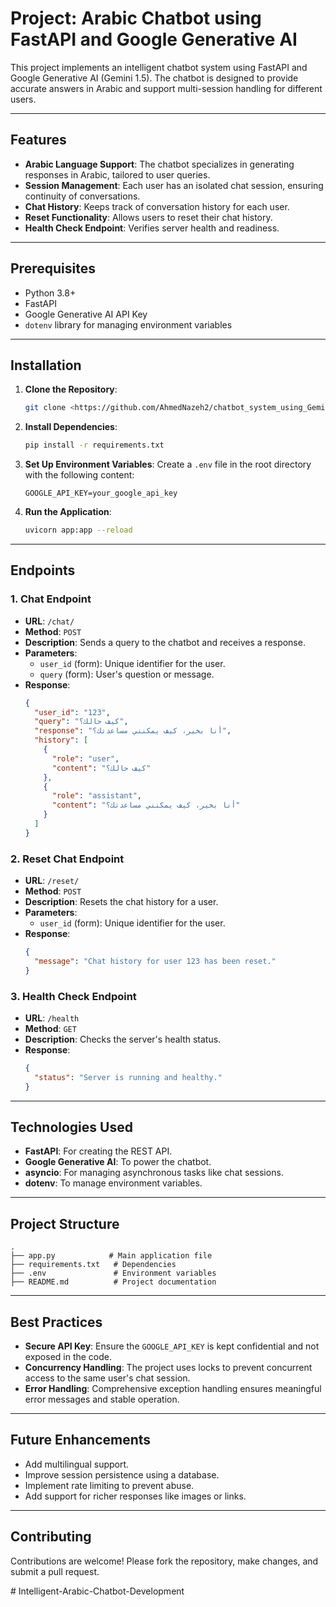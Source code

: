 
# Project: Arabic Chatbot using FastAPI and Google Generative AI

This project implements an intelligent chatbot system using FastAPI and Google Generative AI (Gemini 1.5). The chatbot is designed to provide accurate answers in Arabic and support multi-session handling for different users.

---

## Features

- **Arabic Language Support**: The chatbot specializes in generating responses in Arabic, tailored to user queries.
- **Session Management**: Each user has an isolated chat session, ensuring continuity of conversations.
- **Chat History**: Keeps track of conversation history for each user.
- **Reset Functionality**: Allows users to reset their chat history.
- **Health Check Endpoint**: Verifies server health and readiness.

---

## Prerequisites

- Python 3.8+
- FastAPI
- Google Generative AI API Key
- `dotenv` library for managing environment variables

---

## Installation

1. **Clone the Repository**:
   ```bash
   git clone <https://github.com/AhmedNazeh2/chatbot_system_using_Gemini_API.git>
   ```

2. **Install Dependencies**:
   ```bash
   pip install -r requirements.txt
   ```

3. **Set Up Environment Variables**:
   Create a `.env` file in the root directory with the following content:
   ```env
   GOOGLE_API_KEY=your_google_api_key
   ```

4. **Run the Application**:
   ```bash
   uvicorn app:app --reload
   ```

---

## Endpoints

### 1. **Chat Endpoint**
   - **URL**: `/chat/`
   - **Method**: `POST`
   - **Description**: Sends a query to the chatbot and receives a response.
   - **Parameters**:
     - `user_id` (form): Unique identifier for the user.
     - `query` (form): User's question or message.
   - **Response**:
     ```json
     {
       "user_id": "123",
       "query": "كيف حالك؟",
       "response": "أنا بخير، كيف يمكنني مساعدتك؟",
       "history": [
         {
           "role": "user",
           "content": "كيف حالك؟"
         },
         {
           "role": "assistant",
           "content": "أنا بخير، كيف يمكنني مساعدتك؟"
         }
       ]
     }
     ```

### 2. **Reset Chat Endpoint**
   - **URL**: `/reset/`
   - **Method**: `POST`
   - **Description**: Resets the chat history for a user.
   - **Parameters**:
     - `user_id` (form): Unique identifier for the user.
   - **Response**:
     ```json
     {
       "message": "Chat history for user 123 has been reset."
     }
     ```

### 3. **Health Check Endpoint**
   - **URL**: `/health`
   - **Method**: `GET`
   - **Description**: Checks the server's health status.
   - **Response**:
     ```json
     {
       "status": "Server is running and healthy."
     }
     ```

---

## Technologies Used

- **FastAPI**: For creating the REST API.
- **Google Generative AI**: To power the chatbot.
- **asyncio**: For managing asynchronous tasks like chat sessions.
- **dotenv**: To manage environment variables.

---

## Project Structure

```
.
├── app.py            # Main application file
├── requirements.txt   # Dependencies
├── .env               # Environment variables
├── README.md          # Project documentation
```

---

## Best Practices

- **Secure API Key**: Ensure the `GOOGLE_API_KEY` is kept confidential and not exposed in the code.
- **Concurrency Handling**: The project uses locks to prevent concurrent access to the same user's chat session.
- **Error Handling**: Comprehensive exception handling ensures meaningful error messages and stable operation.

---

## Future Enhancements

- Add multilingual support.
- Improve session persistence using a database.
- Implement rate limiting to prevent abuse.
- Add support for richer responses like images or links.

---

## Contributing

Contributions are welcome! Please fork the repository, make changes, and submit a pull request.

#   I n t e l l i g e n t - A r a b i c - C h a t b o t - D e v e l o p m e n t  
 